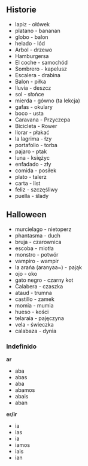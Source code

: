 ## Historie
* lapiz - ołówek
* platano - bananan
* globo - balon
* helado - lód
* Arbol - drzewo
* Hamburgersa
* El coche - samochód
* Sombrero - kapelusz
* Escalera - drabina
* Balon - piłka
* lluvia - deszcz
* sol - słońce
* mierda - gówno (ta lekcja)
* gafas - okulary
* boco - usta 
* Caravana - Przyczepa
* Bicicleta - Rower
* llorar - płakać
* la lagrima - łzy
* portafolio - torba 
* pajaro - ptak
* luna - księżyc
* enfadado - zły
* comida - posiłek
* plato - talerz
* carta - list
* feliz - szczęśliwy 
* puella - ślady

## Halloween
* murcielago - nietoperz
* phantasma - duch
* bruja - czarownica
* escoba - miotła
* monstro -  potwór
* vampiro - wampir
* la arańa (aranyaa~) - pająk
* ojo - oko
* gato negro - czarny kot
* Calabera - czaszka
* ataud - trumna
* castillo - zamek
* momia - mumia
* hueso - kości
* telaraia - pajęczyna
* vela - świeczka
* calabaza - dynia

### Indefinido
**ar**
* aba
* abas
* aba
* abamos
* abais
* aban

**er/ir**
* ia
* ias
* ia
* iamos
* iais
* ian
